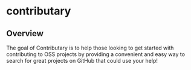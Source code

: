 # contributary

## Overview
The goal of Contributary is to help those looking to get started with contributing to OSS projects by providing a convenient and easy way to search for great projects on GitHub that could use your help!